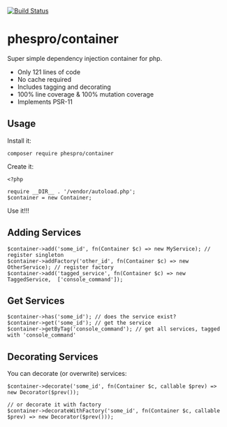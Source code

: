 [![Build Status](https://travis-ci.org/phespro/container.svg?branch=main)](https://travis-ci.org/phespro/container)

# phespro/container

Super simple dependency injection container for php.

- Only 121 lines of code
- No cache required
- Includes tagging and decorating
- 100% line coverage & 100% mutation coverage
- Implements PSR-11

## Usage

Install it:

```
composer require phespro/container
```

Create it:

```
<?php

require __DIR__ . '/vendor/autoload.php';
$container = new Container;
```

Use it!!!

## Adding Services

```
$container->add('some_id', fn(Container $c) => new MyService); // register singleton
$container->addFactory('other_id', fn(Container $c) => new OtherService); // register factory
$container->add('tagged_service', fn(Container $c) => new TaggedService,  ['console_command']);
```

## Get Services

```
$container->has('some_id'); // does the service exist?
$container->get('some_id'); // get the service
$container->getByTag('console_command'); // get all services, tagged with 'console_command'
```

## Decorating Services

You can decorate (or overwrite) services:

```
$container->decorate('some_id', fn(Container $c, callable $prev) => new Decorator($prev());

// or decorate it with factory
$container->decorateWithFactory('some_id', fn(Container $c, callable $prev) => new Decorator($prev()));
```